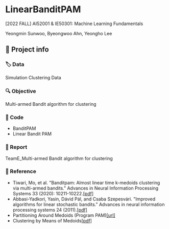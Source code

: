 # LinearBanditPAM

[2022 FALL] AI52001 & IE50301: Machine Learning Fundamentals

Yeongmin Sunwoo, Byeongwoo Ahn, Yeongho Lee

## :triangular_flag_on_post: Project info

### :label: Data

Simulation Clustering Data

### :mag: Objective

Multi-armed Bandit algorithm for clustering

### :electric_plug: Code

- BanditPAM
- Linear Bandit PAM

### :loudspeaker: Report 

TeamE_Multi-armed Bandit algorithm for clustering

### :loudspeaker: Reference

- Tiwari, Mo, et al. "Banditpam: Almost linear time k-medoids clustering via multi-armed bandits." Advances in Neural Information Processing Systems 33 (2020): 10211-10222.[[pdf]](https://proceedings.neurips.cc/paper_files/paper/2020/file/73b817090081cef1bca77232f4532c5d-Paper.pdf)
- Abbasi-Yadkori, Yasin, Dávid Pál, and Csaba Szepesvári. "Improved algorithms for linear stochastic bandits." Advances in neural information processing systems 24 (2011).[[pdf]](https://proceedings.neurips.cc/paper/2011/file/e1d5be1c7f2f456670de3d53c7b54f4a-Paper.pdf)
- Partitioning Around Medoids (Program PAM)[[url]](https://onlinelibrary.wiley.com/doi/abs/10.1002/9780470316801.ch2)
- Clustering by Means of Medoids[[pdf]](https://wis.kuleuven.be/stat/robust/papers/publications-1987/kaufmanrousseeuw-clusteringbymedoids-l1norm-1987.pdf)
